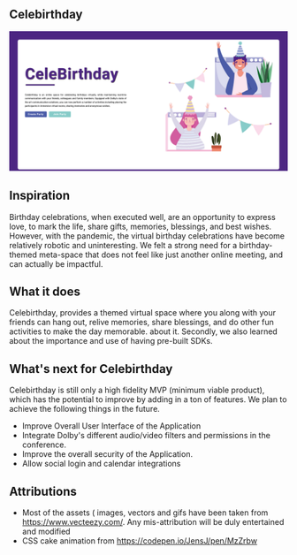 ## Celebirthday
![Celebirthday Banner](./assets/celebirthday.png)
## Inspiration
Birthday celebrations, when executed well, are an opportunity to express love, to mark the life, share gifts, memories, blessings, and best wishes. However, with the pandemic, the virtual birthday celebrations have become relatively robotic and uninteresting. We felt a strong need for a birthday-themed meta-space that does not feel like just another online meeting, and can actually be impactful.

## What it does
 Celebirthday, provides a themed virtual space where you along with your friends can hang out, relive memories, share blessings, and do other fun activities to make the day memorable.
 about it. Secondly, we also learned about the importance and use of having pre-built SDKs. 

## What's next for Celebirthday
Celebirthday is still only a high fidelity MVP (minimum viable product), which has the potential to improve by adding in a ton of features.
We plan to achieve the following things in the future.
- Improve Overall User Interface of the Application
- Integrate Dolby's different audio/video filters and permissions in the conference. 
- Improve the overall security of the Application.
- Allow social login and calendar integrations


## Attributions
- Most of the assets ( images, vectors and gifs have been taken from https://www.vecteezy.com/. Any mis-attribution will be duly entertained and modified
- CSS cake animation from https://codepen.io/JensJ/pen/MzZrbw
